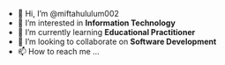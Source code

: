 - 👋 Hi, I’m @miftahululum002
- 👀 I’m interested in <b>Information Technology</b>
- 🌱 I’m currently learning <b>Educational Practitioner</b>
- 💞️ I’m looking to collaborate on <b>Software Development</b>
- 📫 How to reach me ...

<!---
miftahululum002/miftahululum002 is a ✨ special ✨ repository because its `README.md` (this file) appears on your GitHub profile.
You can click the Preview link to take a look at your changes.
--->
